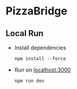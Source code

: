 # PizzaBridge 
## Local Run
- Install dependencies
  ```
  npm install --force
  ```

- Run on [localhost:3000](http://localhost:3000)
  ```
  npm run dev

  ```

<br>

